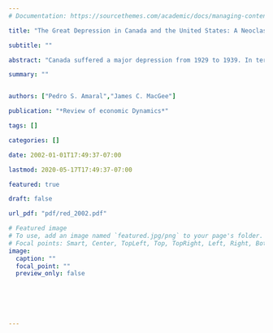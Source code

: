 ```yaml
---
# Documentation: https://sourcethemes.com/academic/docs/managing-content/

title: "The Great Depression in Canada and the United States: A Neoclassical Perspective"

subtitle: ""

abstract: "Canada suffered a major depression from 1929 to 1939. In terms of output it was similar to the Great Depression in the United States. However, total factor productivity (TFP) in Canada did not recover relative to trend, while in the United States TFP had recovered by 1937. We find that the neoclassical growth model, with TFP treated as exogenous, can account for over half of the decline in output relative to trend in Canada. In contrast, we find that conventional explanations for the Great Depression -- monetary shocks, terms of trade shocks, and labor market and competition policies -- do not work for Canada."

summary: ""


authors: ["Pedro S. Amaral","James C. MacGee"]

publication: "*Review of economic Dynamics*"

tags: []

categories: []

date: 2002-01-01T17:49:37-07:00

lastmod: 2020-05-17T17:49:37-07:00

featured: true

draft: false

url_pdf: "pdf/red_2002.pdf"

# Featured image
# To use, add an image named `featured.jpg/png` to your page's folder.
# Focal points: Smart, Center, TopLeft, Top, TopRight, Left, Right, BottomLeft, Bottom, BottomRight.
image:
  caption: ""
  focal_point: ""
  preview_only: false






---
```

